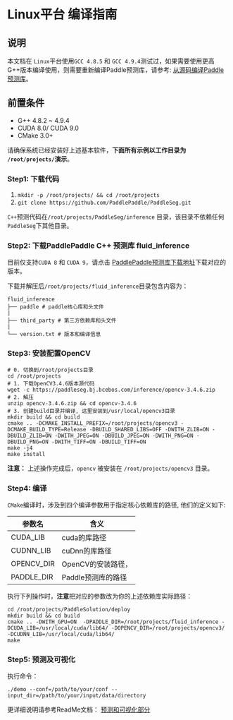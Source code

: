 # Linux平台 编译指南

## 说明
本文档在 `Linux`平台使用`GCC 4.8.5` 和 `GCC 4.9.4`测试过，如果需要使用更高G++版本编译使用，则需要重新编译Paddle预测库，请参考: [从源码编译Paddle预测库](https://www.paddlepaddle.org.cn/documentation/docs/zh/develop/advanced_usage/deploy/inference/build_and_install_lib_cn.html#id15)。

## 前置条件
* G++ 4.8.2 ~ 4.9.4
* CUDA 8.0/ CUDA 9.0
* CMake 3.0+

请确保系统已经安装好上述基本软件，**下面所有示例以工作目录为 `/root/projects/`演示**。

### Step1: 下载代码

1. `mkdir -p /root/projects/ && cd /root/projects`
2. `git clone https://github.com/PaddlePaddle/PaddleSeg.git`

`C++`预测代码在`/root/projects/PaddleSeg/inference` 目录，该目录不依赖任何`PaddleSeg`下其他目录。


### Step2: 下载PaddlePaddle C++ 预测库 fluid_inference

目前仅支持`CUDA 8` 和 `CUDA 9`，请点击 [PaddlePaddle预测库下载地址](https://www.paddlepaddle.org.cn/documentation/docs/zh/develop/advanced_usage/deploy/inference/build_and_install_lib_cn.html)下载对应的版本。


下载并解压后`/root/projects/fluid_inference`目录包含内容为：
```
fluid_inference
├── paddle # paddle核心库和头文件
|
├── third_party # 第三方依赖库和头文件
|
└── version.txt # 版本和编译信息
```

### Step3: 安装配置OpenCV

```shell
# 0. 切换到/root/projects目录
cd /root/projects
# 1. 下载OpenCV3.4.6版本源代码
wget -c https://paddleseg.bj.bcebos.com/inference/opencv-3.4.6.zip
# 2. 解压
unzip opencv-3.4.6.zip && cd opencv-3.4.6
# 3. 创建build目录并编译, 这里安装到/usr/local/opencv3目录
mkdir build && cd build
cmake .. -DCMAKE_INSTALL_PREFIX=/root/projects/opencv3 -DCMAKE_BUILD_TYPE=Release -DBUILD_SHARED_LIBS=OFF -DWITH_ZLIB=ON -DBUILD_ZLIB=ON -DWITH_JPEG=ON -DBUILD_JPEG=ON -DWITH_PNG=ON -DBUILD_PNG=ON -DWITH_TIFF=ON -DBUILD_TIFF=ON
make -j4
make install
```

**注意：** 上述操作完成后，`opencv` 被安装在 `/root/projects/opencv3` 目录。

### Step4: 编译

`CMake`编译时，涉及到四个编译参数用于指定核心依赖库的路径, 他们的定义如下:

|  参数名   | 含义  |
|  ----  | ----  |
| CUDA_LIB  | cuda的库路径 |
| CUDNN_LIB | cuDnn的库路径|
| OPENCV_DIR  | OpenCV的安装路径， |
| PADDLE_DIR | Paddle预测库的路径 |

执行下列操作时，**注意**把对应的参数改为你的上述依赖库实际路径：

```shell
cd /root/projects/PaddleSolution/deploy
mkdir build && cd build
cmake .. -DWITH_GPU=ON  -DPADDLE_DIR=/root/projects/fluid_inference -DCUDA_LIB=/usr/local/cuda/lib64/ -DOPENCV_DIR=/root/projects/opencv3/ -DCUDNN_LIB=/usr/local/cuda/lib64/
make
```


### Step5: 预测及可视化

执行命令：

```
./demo --conf=/path/to/your/conf --input_dir=/path/to/your/input/data/directory
```

更详细说明请参考ReadMe文档： [预测和可视化部分](../README.md)
